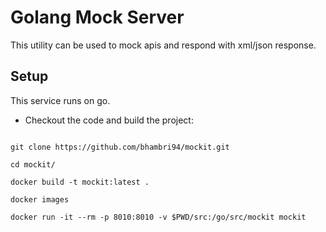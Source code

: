 # Golang Mock Server
This utility can be used to mock apis and respond with xml/json response.

## Setup
This service runs on go.

- Checkout the code and build the project:

```

git clone https://github.com/bhambri94/mockit.git

cd mockit/

docker build -t mockit:latest .

docker images

docker run -it --rm -p 8010:8010 -v $PWD/src:/go/src/mockit mockit

```
